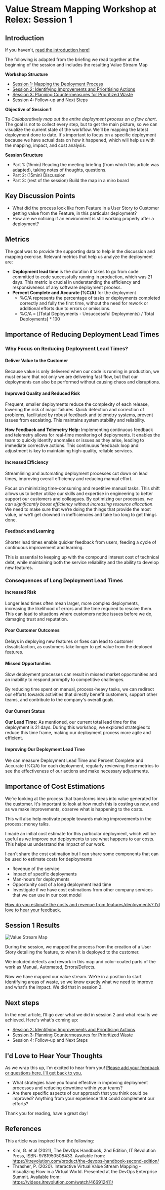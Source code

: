 # Value Stream Mapping Workshop at Relex: Session 1

<!-- Google tag (gtag.js) -->
<script async src="https://www.googletagmanager.com/gtag/js?id=G-10EQ664XEQ"></script>
<script>
  window.dataLayer = window.dataLayer || [];
  function gtag(){dataLayer.push(arguments);}
  gtag('js', new Date());

  gtag('config', 'G-10EQ664XEQ');
</script>

## Introduction

If you haven't, [read the introduction here!](Value_Stream_Mapping_Workshop_at_Relex_Introduction.md)

The following is adapted from the briefing we read together at the beginning of the session and includes the resulting Value Stream Map

**Workshop Structure**

* [Session 1: Mapping the Deployment Process](Value_Stream_Mapping_Workshop_at_Relex_Session_1.md)
* [Session 2: Identifying Improvements and Prioritising Actions](Value_Stream_Mapping_Workshop_at_Relex_Session_2.md)
* [Session 3: Planning Countermeasures for Prioritized Waste](Value_Stream_Mapping_Workshop_at_Relex_Session_3.md)
* Session 4: Follow-up and Next Steps

**Objective of Session 1**

To *Collaboratively map out the entire deployment process on a flow chart*. The goal is not to collect every step, but to get the main picture, so we can visualize the current state of the workflow. We’ll be mapping the latest deployment done to date. It's important to focus on a specific deployment because we have actual data on how it happened, which will help us with the mapping, impact, and cost analysis.

**Session Structure**

* Part 1: (15min) Reading the meeting briefing (from which this article was adapted), taking notes of thoughts, questions.
* Part 2: (15min) Discussion
* Part 3: (rest of the session) Build the map in a miro board

## Key Discussion Points

* What did the process look like from Feature in a User Story to Customer getting value from the Feature, in this particular deployment?
* How are we noticing if an environment is still working properly after a deployment?

## Metrics

The goal was to provide the supporting data to help in the discussion and mapping exercise. Relevant metrics that help us analyze the deployment are:

* **Deployment lead time** is the duration it takes to go from code committed to code successfully running in production, which was 21 days. This metric is crucial in understanding the efficiency and responsiveness of any software deployment process.
* **Percent Complete and Accurate (%C/A)** for the deployment
    * %C/A represents the percentage of tasks or deployments completed correctly and fully the first time, without the need for rework or additional efforts due to errors or omissions.
    * %C/A = [(Total Deployments - Unsuccessful Deployments) / Total Deployments] * 100

## Importance of Reducing Deployment Lead Times

### Why Focus on Reducing Deployment Lead Times?

#### Deliver Value to the Customer

Because value is only delivered when our code is running in production, we must ensure that not only we are delivering fast flow, but that our deployments can also be performed without causing chaos and disruptions.

#### Improved Quality and Reduced Risk

Frequent, smaller deployments reduce the complexity of each release, lowering the risk of major failures. Quick detection and correction of problems, facilitated by robust feedback and telemetry systems, prevent issues from escalating. This maintains system stability and reliability.

**How Feedback and Telemetry Help:** Implementing continuous feedback and telemetry allows for real-time monitoring of deployments. It enables the team to quickly identify anomalies or issues as they arise, leading to immediate corrective actions. This continuous feedback loop and adjustment is key to maintaining high-quality, reliable services.

#### Increased Efficiency

Streamlining and automating deployment processes cut down on lead times, improving overall efficiency and reducing manual effort.

Focus on minimizing time-consuming and repetitive manual tasks. This shift allows us to better utilize our skills and expertise in engineering to better support our customers and colleagues. By optimizing our processes, *we can significantly boost efficiency without increasing resource allocation*. We need to make sure that we’re doing the things that provide the most value, or we’ll get drowned in inefficiencies and take too long to get things done.

#### Feedback and Learning

Shorter lead times enable quicker feedback from users, feeding a cycle of continuous improvement and learning.

This is essential to keeping up with the compound interest cost of technical debt, while maintaining both the service reliability and the ability to develop new features.

### Consequences of Long Deployment Lead Times

#### Increased Risk

Longer lead times often mean larger, more complex deployments, increasing the likelihood of errors and the time required to resolve them. This can lead to situations where customers notice issues before we do, damaging trust and reputation.

#### Poor Customer Outcomes

Delays in deploying new features or fixes can lead to customer dissatisfaction, as customers take longer to get value from the deployed features.

#### Missed Opportunities

Slow deployment processes can result in missed market opportunities and an inability to respond promptly to competitive challenges.

By reducing time spent on manual, process-heavy tasks, we can redirect our efforts towards activities that directly benefit customers, support other teams, and contribute to the company's overall goals.

#### Our Current Status

**Our Lead Time:** As mentioned, our current total lead time for the deployment is 21 days. During this workshop, we explored strategies to reduce this time frame, making our deployment process more agile and efficient.

#### Improving Our Deployment Lead Time

We can measure Deployment Lead Time and Percent Complete and Accurate (%C/A) for each deployment, regularly reviewing these metrics to see the effectiveness of our actions and make necessary adjustments.

## Importance of Cost Estimations

We’re looking at the process that transforms ideas into value generated for the customer. It's important to look at how much this is costing us now, and as we make improvements, observe what is happening to the costs.

This will also help motivate people towards making improvements in the process: money talks.

I made an initial cost estimate for this particular deployment, which will be useful as we improve our deployments to see what happens to our costs. This helps us understand the impact of our work.

I can't share the cost estimation but I can share some components that can be used to estimate costs for deployments

* Revenue of the service
* Impact of specific deployments
* Man-hours for deployments
* Opportunity cost of a long deployment lead time
* Investigate if we have cost estimations from other company services that we can use in our cost model

[How do you estimate the costs and revenue from features/deployments? I'd love to hear your feedback.](https://docs.google.com/forms/d/e/1FAIpQLSdaqgU-wePXN38fKege4Y6mFd90XFlSIdHl_mqp8mMeuWj_5Q/viewform?usp=sf_link)

## Session 1 Results

![Value Stream Map](assets/fs_vsm_s1.png)

During the session, we mapped the process from the creation of a User Story detailing the feature, to when it is deployed to the customer.

We included defects and rework in this map and color-coated parts of the work as Manual, Automated, Errors/Defects.

Now we have mapped our value stream. We’re in a position to start identifying areas of waste, so we know exactly what we need to improve and what's the impact. We did that in session 2.

## Next steps

In the next article, I’ll go over what we did in session 2 and what results we achieved. Here's what's coming up:

* [Session 2: Identifying Improvements and Prioritising Actions](Value_Stream_Mapping_Workshop_at_Relex_Session_2.md)
* [Session 3: Planning Countermeasures for Prioritized Waste](Value_Stream_Mapping_Workshop_at_Relex_Session_3.md)
* Session 4: Follow-up and Next Steps

## I'd Love to Hear Your Thoughts

As we wrap this up, I'm excited to hear from you! [Please add your feedback or questions here, I'll get back to you.](https://docs.google.com/forms/d/e/1FAIpQLSdaqgU-wePXN38fKege4Y6mFd90XFlSIdHl_mqp8mMeuWj_5Q/viewform?usp=sf_link)

* What strategies have you found effective in improving deployment processes and reducing downtime within your teams?
* Are there specific aspects of our approach that you think could be improved? Anything from your experience that could complement our efforts?

Thank you for reading, have a great day!

## References

This article was inspired from the following:

* Kim, G. et al (2021), The DevOps Handbook, 2nd Edition, IT Revolution Press, ISBN: 9781950508433. Available from: <https://itrevolution.com/product/the-devops-handbook-second-edition/>
* Thrasher, P. (2020). Interactive Virtual Value Stream Mapping - Visualizing Flow in a Virtual World. Presented at the DevOps Enterprise Summit. Available from: <https://videos.itrevolution.com/watch/466912411/>
